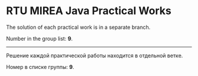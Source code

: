 # RTU MIREA Java Practical Works

The solution of each practical work is in a separate branch.

Number in the group list: **9**.

---

Решение каждой практической работы находится в отдельной ветке.

Номер в списке группы: **9**.
